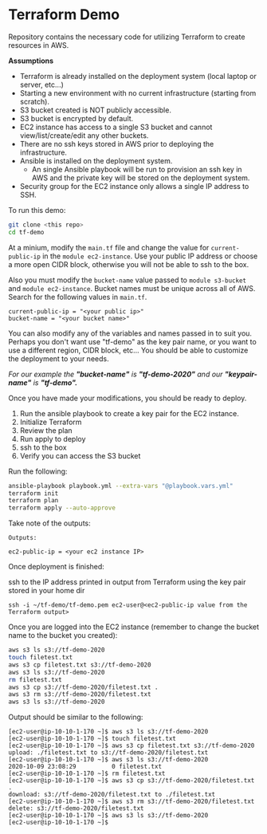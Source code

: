 # Terraform Demo
Repository contains the necessary code for utilizing Terraform to create resources in AWS.

**Assumptions**
- Terraform is already installed on the deployment system (local laptop or server, etc...) 
- Starting a new environment with no current infrastructure (starting from scratch).
- S3 bucket created is NOT publicly accessible.
- S3 bucket is encrypted by default.
- EC2 instance has access to a single S3 bucket and cannot view/list/create/edit any other buckets.
- There are no ssh keys stored in AWS prior to deploying the infrastructure.
- Ansible is installed on the deployment system.
  - An single Ansible playbook will be run to provision an ssh key in AWS and the private key will be stored on the deployment system.
- Security group for the EC2 instance only allows a single IP address to SSH.

To run this demo: 
```bash
git clone <this repo>
cd tf-demo
```
At a minium, modify the `main.tf` file and change the value for `current-public-ip` in the `module ec2-instance`. Use your public IP address or choose a more open CIDR block, otherwise you will not be able to ssh to the box.

Also you must modify the `bucket-name` value passed to `module s3-bucket` and `module ec2-instance`. Bucket names must be unique across all of AWS.
Search for the following values in `main.tf`.
```
current-public-ip = "<your public ip>"
bucket-name = "<your bucket name>"
```
You can also modify any of the variables and names passed in to suit you. Perhaps you don't want use "tf-demo" as the key pair name, or you want to use a different region, CIDR block, etc... You should be able to customize the deployment to your needs.

_For our example the **"bucket-name"** is **"tf-demo-2020"** and our **"keypair-name"** is **"tf-demo".**_

Once you have made your modifications, you should be ready to deploy.
1. Run the ansible playbook to create a key pair for the EC2 instance.
2. Initialize Terraform
3. Review the plan
4. Run apply to deploy
5. ssh to the box 
6. Verify you can access the S3 bucket

Run the following:

```bash
ansible-playbook playbook.yml --extra-vars "@playbook.vars.yml"
terraform init
terraform plan
terraform apply --auto-approve
```
Take note of the outputs:
~~~
Outputs:

ec2-public-ip = <your ec2 instance IP>
~~~

Once deployment is finished:

ssh to the IP address printed in output from Terraform using the key pair stored in your home dir 

`ssh -i ~/tf-demo/tf-demo.pem ec2-user@<ec2-public-ip value from the Terraform output>`

Once you are logged into the EC2 instance (remember to change the bucket name to the bucket you created):

```bash
aws s3 ls s3://tf-demo-2020
touch filetest.txt
aws s3 cp filetest.txt s3://tf-demo-2020
aws s3 ls s3://tf-demo-2020
rm filetest.txt
aws s3 cp s3://tf-demo-2020/filetest.txt .
aws s3 rm s3://tf-demo-2020/filetest.txt
aws s3 ls s3://tf-demo-2020
```

Output should be similar to the following:
~~~
[ec2-user@ip-10-10-1-170 ~]$ aws s3 ls s3://tf-demo-2020
[ec2-user@ip-10-10-1-170 ~]$ touch filetest.txt
[ec2-user@ip-10-10-1-170 ~]$ aws s3 cp filetest.txt s3://tf-demo-2020
upload: ./filetest.txt to s3://tf-demo-2020/filetest.txt
[ec2-user@ip-10-10-1-170 ~]$ aws s3 ls s3://tf-demo-2020
2020-10-09 23:08:29          0 filetest.txt
[ec2-user@ip-10-10-1-170 ~]$ rm filetest.txt
[ec2-user@ip-10-10-1-170 ~]$ aws s3 cp s3://tf-demo-2020/filetest.txt .
download: s3://tf-demo-2020/filetest.txt to ./filetest.txt
[ec2-user@ip-10-10-1-170 ~]$ aws s3 rm s3://tf-demo-2020/filetest.txt
delete: s3://tf-demo-2020/filetest.txt
[ec2-user@ip-10-10-1-170 ~]$ aws s3 ls s3://tf-demo-2020
[ec2-user@ip-10-10-1-170 ~]$
~~~

